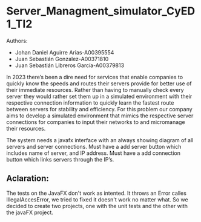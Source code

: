 # Server_Managment_simulator_CyED1_TI2

Authors: 
* Johan Daniel Aguirre Arias-A00395554
* Juan Sebastián Gonzalez-A00371810
* Juan Sebastián Libreros García-A00379813


In 2023 there’s been a dire need for services that enable companies to quickly know the speeds and routes their servers provide for better use of their immediate resources. Rather than having to manually check every server they would rather set them up in a simulated environment with their respective connection information to quickly learn the fastest route between servers for stability and efficiency. For this problem our company aims to develop a simulated environment that mimics the respective server connections for companies to input their networks to and micromanage their resources.

The system needs a javafx interface with an always showing diagram of all servers and server connections. Must have a add server button which includes name of server, and IP address. Must have a add connection button which links servers through the IP’s.

## Aclaration: 
The tests on the JavaFX don't work as intented. It throws an Error calles IllegalAccesError, we tried to fixed it doesn't work no matter what. So we decided to create two projects, one with the unit tests and the other with the javaFX project.

